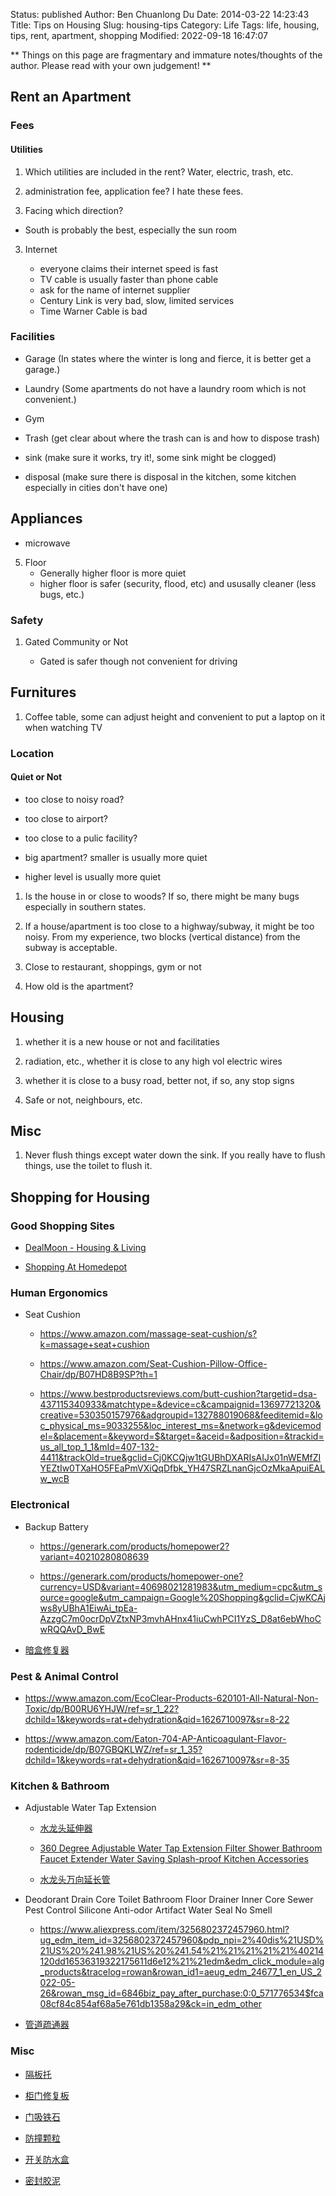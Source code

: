 Status: published
Author: Ben Chuanlong Du
Date: 2014-03-22 14:23:43
Title: Tips on Housing
Slug: housing-tips
Category: Life
Tags: life, housing, tips, rent, apartment, shopping
Modified: 2022-09-18 16:47:07

**
Things on this page are fragmentary and immature notes/thoughts of the author. 
Please read with your own judgement!
**
 
## Rent an Apartment

### Fees 

#### Utilities

1. Which utilities are included in the rent? Water, electric, trash, etc.

2. administration fee, application fee? I hate these fees.

2. Facing which direction?

- South is probably the best, especially the sun room

    
3. Internet

    - everyone claims their internet speed is fast
    - TV cable is usually faster than phone cable
    - ask for the name of internet supplier
    - Century Link is very bad, slow, limited services
    - Time Warner Cable is bad

### Facilities

- Garage (In states where the winter is long and fierce, it is better get a garage.)

- Laundry (Some apartments do not have a laundry room which is not convenient.)

- Gym

- Trash (get clear about where the trash can is and how to dispose trash)

- sink (make sure it works, try it!, some sink might be clogged)

- disposal (make sure there is disposal in the kitchen, some kitchen especially in cities don't have one)

## Appliances

- microwave

5. Floor
    - Generally higher floor is more quiet
    - higher floor is safer (security, flood, etc) and ususally cleaner (less bugs, etc.)

### Safety

1. Gated Community or Not

    - Gated is safer though not convenient for driving

## Furnitures

1. Coffee table, some can adjust height and convenient to put a laptop on it when watching TV


### Location

#### Quiet or Not

- too close to noisy road?

- too close to airport?

- too close to a pulic facility?

- big apartment? smaller is usually more quiet

- higher level is usually more quiet

1. Is the house in or close to woods? If so, there might be many bugs especially in southern states.

2. If a house/apartment is too close to a highway/subway, 
it might be too noisy.
From my experience, 
two blocks (vertical distance) from the subway is acceptable.

3. Close to restaurant, shoppings, gym or not

4. How old is the apartment?

## Housing

1. whether it is a new house or not and facilitaties

2. radiation, etc., whether it is close to any high vol electric wires

3. whether it is close to a busy road, better not, if so, any stop signs

4. Safe or not, neighbours, etc.

## Misc

1. Never flush things except water down the sink. 
If you really have to flush things, 
use the toilet to flush it.

## Shopping for Housing 

### Good Shopping Sites

- [DealMoon - Housing & Living](https://www.dealmoon.com/guide/cate/11)

- [Shopping At Homedepot](https://www.legendu.net/misc/blog/shop-at-homedepot/)

### Human Ergonomics

- Seat Cushion

    - https://www.amazon.com/massage-seat-cushion/s?k=massage+seat+cushion  

    - https://www.amazon.com/Seat-Cushion-Pillow-Office-Chair/dp/B07HD8B9SP?th=1  

    - https://www.bestproductsreviews.com/butt-cushion?targetid=dsa-437115340933&matchtype=&device=c&campaignid=13697721320&creative=530350157976&adgroupid=132788019068&feeditemid=&loc_physical_ms=9033255&loc_interest_ms=&network=g&devicemodel=&placement=&keyword=$&target=&aceid=&adposition=&trackid=us_all_top_1_1&mId=407-132-4411&trackOld=true&gclid=Cj0KCQjw1tGUBhDXARIsAIJx01nWEMfZIYEZtIw0TXaHO5FEaPmVXiQqDfbk_YH47SRZLnanGjcOzMkaApuiEALw_wcB  

### Electronical

- Backup Battery

    - https://generark.com/products/homepower2?variant=40210280808639

    - https://generark.com/products/homepower-one?currency=USD&variant=40698021281983&utm_medium=cpc&utm_source=google&utm_campaign=Google%20Shopping&gclid=CjwKCAjws8yUBhA1EiwAi_tpEa-AzzgC7m0ocrDpVZtxNP3mvhAHnx41iuCwhPCI1YzS_D8at6ebWhoCwRQQAvD_BwE

- [暗盒修复器](https://www.aliexpress.com/wholesale?catId=0&initiative_id=SB_20220528221640&SearchText=%E6%9A%97%E7%9B%92%E4%BF%AE%E5%A4%8D%E5%99%A8&spm=a2g0o.productlist.1000002.0)

### Pest & Animal Control

- https://www.amazon.com/EcoClear-Products-620101-All-Natural-Non-Toxic/dp/B00RU6YHJW/ref=sr_1_22?dchild=1&keywords=rat+dehydration&qid=1626710097&sr=8-22

- https://www.amazon.com/Eaton-704-AP-Anticoagulant-Flavor-rodenticide/dp/B07GBQKLWZ/ref=sr_1_35?dchild=1&keywords=rat+dehydration&qid=1626710097&sr=8-35

### Kitchen & Bathroom 

- Adjustable Water Tap Extension

    - [水龙头延伸器](https://www.taobao.com/list/item/644116039039.htm?spm=a21wu.10013406.taglist-content.3)

    - [360 Degree Adjustable Water Tap Extension Filter Shower Bathroom Faucet Extender Water Saving Splash-proof Kitchen Accessories](https://www.aliexpress.com/item/3256801830482715.html?ug_edm_item_id=3256801830482715&pdp_npi=2%40dis%21USD%21US%20%242.98%21US%20%242.09%21%21%21%21%21%40214120dd16536319322175611d6e12%21%21edm&edm_click_module=alg_products&tracelog=rowan&rowan_id1=aeug_edm_24677_1_en_US_2022-05-26&rowan_msg_id=6846biz_pay_after_purchase:0:0_571776534$fca08cf84c854af68a5e761db1358a29&ck=in_edm_other)

    - [水龙头万向延长管](https://www.taobao.com/list/item/671978900714.htm?spm=a21wu.12321156.recommend-tpp.2)

- Deodorant Drain Core Toilet Bathroom Floor Drainer Inner Core Sewer Pest Control Silicone Anti-odor Artifact Water Seal No Smell

    - https://www.aliexpress.com/item/3256802372457960.html?ug_edm_item_id=3256802372457960&pdp_npi=2%40dis%21USD%21US%20%241.98%21US%20%241.54%21%21%21%21%21%40214120dd16536319322175611d6e12%21%21edm&edm_click_module=alg_products&tracelog=rowan&rowan_id1=aeug_edm_24677_1_en_US_2022-05-26&rowan_msg_id=6846biz_pay_after_purchase:0:0_571776534$fca08cf84c854af68a5e761db1358a29&ck=in_edm_other  

- [管道疏通器](https://www.taobao.com/list/item/45128283973.htm?spm=a21wu.10013406.taglist-content.25)

### Misc

- [隔板托](https://www.aliexpress.com/wholesale?catId=0&initiative_id=SB_20220528221123&SearchText=%E9%9A%94%E6%9D%BF%E6%89%98&spm=a2g0o.home.1000002.0)

- [柜门修复板](https://www.aliexpress.com/item/3256802915471215.html?spm=a2g0o.productlist.0.0.26da1f4fCWSFGy&algo_pvid=4d650380-d46d-4039-8d2e-5e01d362f5cc&algo_exp_id=4d650380-d46d-4039-8d2e-5e01d362f5cc-8&pdp_ext_f=%7B%22sku_id%22%3A%2212000024093936846%22%7D&pdp_npi=2%40dis%21USD%21%211.85%21%21%21%21%21%402101e9ce16538047992661761e8079%2112000024093936846%21sea)

- [门吸铁石](https://www.aliexpress.com/wholesale?catId=0&initiative_id=AS_20220528221427&SearchText=%E9%97%A8%E5%90%B8%E9%93%81%E7%9F%B3&spm=a2g0o.productlist.1000002.0)

- [防撞颗粒](https://www.taobao.com/list/product/%E9%9D%99%E9%9F%B3%E9%98%B2%E6%92%9E%E9%A2%97%E7%B2%92.htm)

- [开关防水盒](https://www.taobao.com/list/product/%E5%BC%80%E5%85%B3%E9%98%B2%E6%B0%B4%E7%9B%92.htm?spm=a21wu.10013406-global.searchbar.d_2_searchbox)

- [密封胶泥](https://www.taobao.com/list/product/%E5%AF%86%E5%B0%81%E8%83%B6%E6%B3%A5.htm?spm=a21wu.10013406-global.searchbar.d_2_searchbox)

